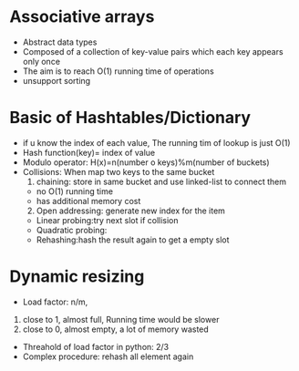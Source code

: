 # Associative arrays
* Abstract data types
* Composed of a collection of key-value pairs which each key appears only once
* The aim is to reach O(1) running time of operations
* unsupport sorting

# Basic of Hashtables/Dictionary
* if u know the index of each value, The running tim of lookup is just O(1)
* Hash function(key)= index of value
* Modulo operator: H(x)=n(number o keys)%m(number of buckets)
* Collisions: When map two keys to the same bucket
  1. chaining: store in same bucket and use linked-list to connect them
    * no O(1) running time
    * has additional memory cost
  2. Open addressing: generate new index for the item
    * Linear probing:try next slot if collision
    * Quadratic probing:
    * Rehashing:hash the result again to get a empty slot
# Dynamic resizing
* Load factor: n/m, 
1. close to 1, almost full, Running time would be slower
2. close to 0, almost empty, a lot of memory wasted
* Threahold of load factor in python: 2/3
* Complex procedure: rehash all element again

